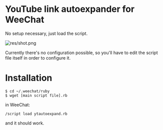 # YouTube link autoexpander for WeeChat

No setup necessary, just load the script.

![res/shot.png](res/shot.png)

Currently there's no configuration possible, so you'll have to edit the script file itself in order to configure it.

# Installation

    $ cd ~/.weechat/ruby
    $ wget [main script file].rb

in WeeChat:

    /script load ytautoexpand.rb

and it should work.


